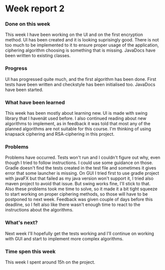 # Week report 2

### Done on this week

This week I have been working on the UI and on the first encryption method. UI has been created and it
is looking suprisingly good. There is not too much to be implemented to it to ensure proper usage of
the application, ciphering algorithm choosing is something that is missing. JavaDocs have been written
to existing classes.

### Progress

UI has progressed quite much, and the first algorithm has been done. First tests have been written and 
checkstyle has been initialised too. JavaDocs have been started.  

### What have been learned

This week has been mostly about learning new. UI is made with swing library that I havenät used before.
I also continued reading about new algorithms to implement, as in feedback it was told that most any of
the planned algorithms are not suitable for this course. I'm thinking of using knapsack ciphering and
RSA-ciphering in this project.

### Problems

Problems have occurred. Tests won't run and I couldn't figure out why, even though I tried to follow 
instructions. I could use some guidance on those. Gradle doesn't find the tests created in the test file
and sometimes it gives error that some launcher is missing. On GUI I tried first to use gradle project
with javaFX but that failed as my java version won't support it, I tried also maven project to avoid
that issue. But swing works fine, I'll stick to that. Also these problems took me time to solve, so it
made it a bit tight squeeze to start working on proper ciphering methods, so those will have to be
postponed to next week. Feedback was given couple of days before this deadline, so I felt also like there
wasn't enough time to react to the instructions about the algorithms. 

### What's next?

Next week I'll hopefully get the tests working and I'll continue on working with GUI and start to 
implement more complex algorithms. 

### Time spen this week

This week I spent around 15h on the project.
